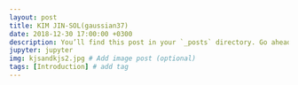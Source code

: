 ```yaml
---
layout: post
title: KIM JIN-SOL(gaussian37)
date: 2018-12-30 17:00:00 +0300
description: You’ll find this post in your `_posts` directory. Go ahead and edit it and re-build the site to see your changes. # Add post description (optional)
jupyter: jupyter
img: kjsandkjs2.jpg # Add image post (optional)
tags: [Introduction] # add tag
---
```


